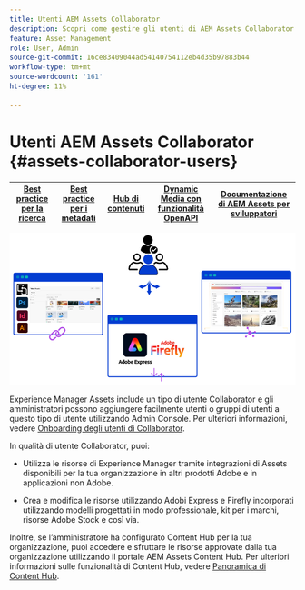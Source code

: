 ```yaml
---
title: Utenti AEM Assets Collaborator
description: Scopri come gestire gli utenti di AEM Assets Collaborator e i loro privilegi.
feature: Asset Management
role: User, Admin
source-git-commit: 16ce83409044ad54140754112eb4d35b97883b44
workflow-type: tm+mt
source-wordcount: '161'
ht-degree: 11%

---
```


# Utenti AEM Assets Collaborator {#assets-collaborator-users}

| [Best practice per la ricerca](/help/assets/search-best-practices.md) | [Best practice per i metadati](/help/assets/metadata-best-practices.md) | [Hub di contenuti](/help/assets/product-overview.md) | [Dynamic Media con funzionalità OpenAPI](/help/assets/dynamic-media-open-apis-overview.md) | [Documentazione di AEM Assets per sviluppatori](https://developer.adobe.com/experience-cloud/experience-manager-apis/) |
| ------------- | --------------------------- |---------|----|-----|

![Banner utenti di AEM Assets Collaborator](/help/assets/assets/aem-assets-collaborator-users-banner.png)

Experience Manager Assets include un tipo di utente Collaborator e gli amministratori possono aggiungere facilmente utenti o gruppi di utenti a questo tipo di utente utilizzando Admin Console. Per ulteriori informazioni, vedere [Onboarding degli utenti di Collaborator](/help/assets/enable-assets-ultimate.md#onboard-collaborator-users).

In qualità di utente Collaborator, puoi:

* Utilizza le risorse di Experience Manager tramite integrazioni di Assets disponibili per la tua organizzazione in altri prodotti Adobe e in applicazioni non Adobe.

* Crea e modifica le risorse utilizzando Adobi Express e Firefly incorporati utilizzando modelli progettati in modo professionale, kit per i marchi, risorse Adobe Stock e così via.


Inoltre, se l’amministratore ha configurato Content Hub per la tua organizzazione, puoi accedere e sfruttare le risorse approvate dalla tua organizzazione utilizzando il portale AEM Assets Content Hub. Per ulteriori informazioni sulle funzionalità di Content Hub, vedere [Panoramica di Content Hub](/help/assets/product-overview.md).